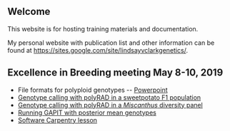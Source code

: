 ## Welcome

This website is for hosting training materials and documentation.

My personal website with publication list and other information can be found
at <https://sites.google.com/site/lindsayvclarkgenetics/>.

## Excellence in Breeding meeting May 8-10, 2019

* File formats for polyploid genotypes -- [Powerpoint](excellence_in_breeding/File_formats_for_polyploid_genotypes.pdf)
* [Genotype calling with polyRAD in a sweetpotato F1 population](excellence_in_breeding/sweetpotato_F1_polyRAD_tutorial.html)
* [Genotype calling with polyRAD in a *Miscanthus* diversity panel](excellence_in_breeding/polyRAD_diversity_panel.html)
* [Running GAPIT with posterior mean genotypes](excellence_in_breeding/GAPIT_tetraploid.html)
* [Software Carpentry lesson](https://swc-uiuc.github.io/2019-05-10-cip/)
